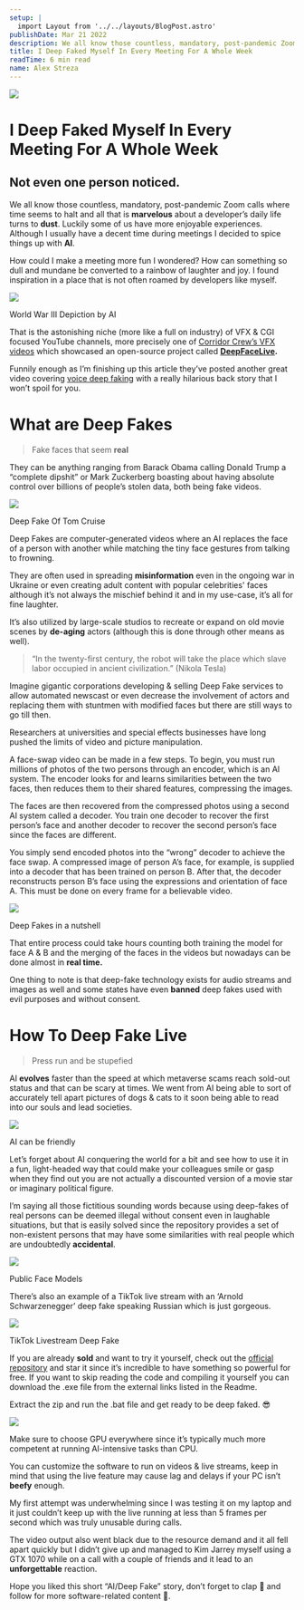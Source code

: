 ```yaml
---
setup: |
  import Layout from '../../layouts/BlogPost.astro'
publishDate: Mar 21 2022
description: We all know those countless, mandatory, post-pandemic Zoom calls where time seems to halt and all that is marvelous about a developer’s daily life turns to dust. Luckily some of us have more…
title: I Deep Faked Myself In Every Meeting For A Whole Week
readTime: 6 min read
name: Alex Streza
---
```


![](https://miro.medium.com/max/1400/1*kYZIAxCrKFHZAUgL71vvzw.png)

# I Deep Faked Myself In Every Meeting For A Whole Week

## Not even one person noticed.

We all know those countless, mandatory, post-pandemic Zoom calls where time seems to halt and all that is **marvelous** about a developer’s daily life turns to **dust**. Luckily some of us have more enjoyable experiences. Although I usually have a decent time during meetings I decided to spice things up with **AI**.

How could I make a meeting more fun I wondered? How can something so dull and mundane be converted to a rainbow of laughter and joy. I found inspiration in a place that is not often roamed by developers like myself.

![](https://miro.medium.com/max/1280/1*AQKbr1L_wucmIX0R9ll8rw.png)

World War III Depiction by AI

That is the astonishing niche (more like a full on industry) of VFX & CGI focused YouTube channels, more precisely one of [Corridor Crew’s VFX videos](https://www.youtube.com/watch?v=qXLugdeogQU) which showcased an open-source project called [**DeepFaceLive**](https://github.com/iperov/DeepFaceLive)**.**

Funnily enough as I’m finishing up this article they’ve posted another great video covering [voice deep faking](https://www.youtube.com/watch?v=0fO7CBDMGNA) with a really hilarious back story that I won’t spoil for you.

# What are Deep Fakes

> Fake faces that seem **real**

They can be anything ranging from Barack Obama calling Donald Trump a “complete dipshit” or Mark Zuckerberg boasting about having absolute control over billions of people’s stolen data, both being fake videos.

![](https://miro.medium.com/max/1016/1*XR5lKbosFxmS0YSGN6ZAEg.png)

Deep Fake Of Tom Cruise

Deep Fakes are computer-generated videos where an AI replaces the face of a person with another while matching the tiny face gestures from talking to frowning.

They are often used in spreading **misinformation** even in the ongoing war in Ukraine or even creating adult content with popular celebrities' faces although it’s not always the mischief behind it and in my use-case, it’s all for fine laughter.

It’s also utilized by large-scale studios to recreate or expand on old movie scenes by **de-aging** actors (although this is done through other means as well).

> “In the twenty-first century, the robot will take the place which slave labor occupied in ancient civilization.” (Nikola Tesla)

Imagine gigantic corporations developing & selling Deep Fake services to allow automated newscast or even decrease the involvement of actors and replacing them with stuntmen with modified faces but there are still ways to go till then.

Researchers at universities and special effects businesses have long pushed the limits of video and picture manipulation.

A face-swap video can be made in a few steps. To begin, you must run millions of photos of the two persons through an encoder, which is an AI system. The encoder looks for and learns similarities between the two faces, then reduces them to their shared features, compressing the images.

The faces are then recovered from the compressed photos using a second AI system called a decoder. You train one decoder to recover the first person’s face and another decoder to recover the second person’s face since the faces are different.

You simply send encoded photos into the “wrong” decoder to achieve the face swap. A compressed image of person A’s face, for example, is supplied into a decoder that has been trained on person B. After that, the decoder reconstructs person B’s face using the expressions and orientation of face A. This must be done on every frame for a believable video.

![](https://miro.medium.com/max/1276/1*9EwVow8nuGmgr2NKaPBoOQ.png)

Deep Fakes in a nutshell

That entire process could take hours counting both training the model for face A & B and the merging of the faces in the videos but nowadays can be done almost in **real time.**

One thing to note is that deep-fake technology exists for audio streams and images as well and some states have even **banned** deep fakes used with evil purposes and without consent.

# How To Deep Fake Live

> Press run and be stupefied

AI **evolves** faster than the speed at which metaverse scams reach sold-out status and that can be scary at times. We went from AI being able to sort of accurately tell apart pictures of dogs & cats to it soon being able to read into our souls and lead societies.

![](https://miro.medium.com/max/1400/0*DGzOG0S6KTF96qwK)

AI can be friendly

Let’s forget about AI conquering the world for a bit and see how to use it in a fun, light-headed way that could make your colleagues smile or gasp when they find out you are not actually a discounted version of a movie star or imaginary political figure.

I’m saying all those fictitious sounding words because using deep-fakes of real persons can be deemed illegal without consent even in laughable situations, but that is easily solved since the repository provides a set of non-existent persons that may have some similarities with real people which are undoubtedly **accidental**.

![](https://miro.medium.com/max/1400/1*-cIv76PLu8FALk2S_x9yJQ.png)

Public Face Models

There’s also an example of a TikTok live stream with an ‘Arnold Schwarzenegger’ deep fake speaking Russian which is just gorgeous.

![](https://miro.medium.com/max/1000/1*IkpBfcoeh3NZQLUoMEjJ9A.png)

TikTok Livestream Deep Fake

If you are already **sold** and want to try it yourself, check out the [official repository](https://github.com/iperov/DeepFaceLive) and star it since it’s incredible to have something so powerful for free. If you want to skip reading the code and compiling it yourself you can download the .exe file from the external links listed in the Readme.

Extract the zip and run the .bat file and get ready to be deep faked. 😎

![](https://miro.medium.com/max/1400/1*eDZZVepRR_ayo6luqCQxYA.png)

Make sure to choose GPU everywhere since it’s typically much more competent at running AI-intensive tasks than CPU.

You can customize the software to run on videos & live streams, keep in mind that using the live feature may cause lag and delays if your PC isn’t **beefy** enough.

My first attempt was underwhelming since I was testing it on my laptop and it just couldn’t keep up with the live running at less than 5 frames per second which was truly unusable during calls.

The video output also went black due to the resource demand and it all fell apart quickly but I didn’t give up and managed to Kim Jarrey myself using a GTX 1070 while on a call with a couple of friends and it lead to an **unforgettable** reaction.

Hope you liked this short “AI/Deep Fake” story, don’t forget to clap **👏** and follow for more software-related content 🚀.
